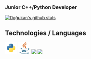 ### Junior C++/Python Developer

[![Doğukan's github stats](https://github-readme-stats.vercel.app/api?username=dogukanozdemir&show_icons=true&theme=blue-green)](https://github.com/anuraghazra/github-readme-stats)

## Technologies / Languages

<code><img height="40" src="https://raw.githubusercontent.com/github/explore/80688e429a7d4ef2fca1e82350fe8e3517d3494d/topics/python/python.png"></code>
<code><img height="40" src="https://raw.githubusercontent.com/github/explore/80688e429a7d4ef2fca1e82350fe8e3517d3494d/topics/java/java.png"></code>
<code><img height="40" src="https://raw.githubusercontent.com/isocpp/logos/master/cpp_logo.png"></code>
<code><img height="40" src="https://ourcodeworld.com/public-media/gallery/categorielogo-5c8c01665a089.png"></code>
